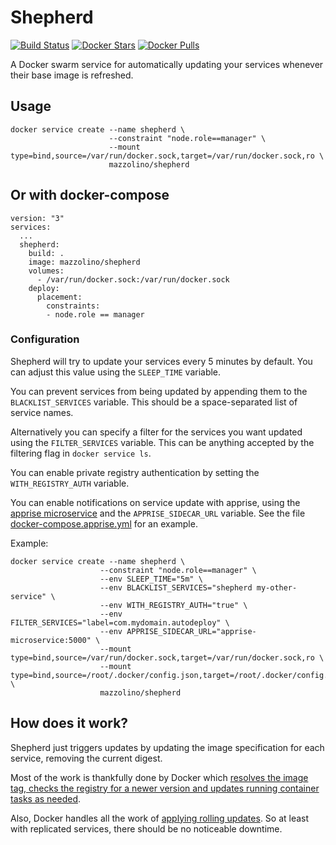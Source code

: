 # Shepherd

[![Build Status](https://ci.strahlungsfrei.de/api/badges/djmaze/shepherd/status.svg)](https://ci.strahlungsfrei.de/djmaze/shepherd)
[![Docker Stars](https://img.shields.io/docker/stars/mazzolino/shepherd.svg)](https://hub.docker.com/r/mazzolino/shepherd/) [![Docker Pulls](https://img.shields.io/docker/pulls/mazzolino/shepherd.svg)](https://hub.docker.com/r/mazzolino/shepherd/)

A Docker swarm service for automatically updating your services whenever their base image is refreshed.

## Usage

    docker service create --name shepherd \
                          --constraint "node.role==manager" \
                          --mount type=bind,source=/var/run/docker.sock,target=/var/run/docker.sock,ro \
                          mazzolino/shepherd

## Or with docker-compose
    version: "3"
    services:
      ...
      shepherd:
        build: .
        image: mazzolino/shepherd
        volumes:
          - /var/run/docker.sock:/var/run/docker.sock
        deploy:
          placement:
            constraints:
            - node.role == manager

### Configuration

Shepherd will try to update your services every 5 minutes by default. You can adjust this value using the `SLEEP_TIME` variable.

You can prevent services from being updated by appending them to the `BLACKLIST_SERVICES` variable. This should be a space-separated list of service names.

Alternatively you can specify a filter for the services you want updated using the `FILTER_SERVICES` variable. This can be anything accepted by the filtering flag in `docker service ls`.

You can enable private registry authentication by setting the `WITH_REGISTRY_AUTH` variable.

You can enable notifications on service update with apprise, using the [apprise microservice](https://github.com/djmaze/apprise-microservice) and the `APPRISE_SIDECAR_URL` variable. See the file [docker-compose.apprise.yml](docker-compose.apprise.yml) for an example.

Example:

    docker service create --name shepherd \
                        --constraint "node.role==manager" \
                        --env SLEEP_TIME="5m" \
                        --env BLACKLIST_SERVICES="shepherd my-other-service" \
                        --env WITH_REGISTRY_AUTH="true" \
                        --env FILTER_SERVICES="label=com.mydomain.autodeploy" \
                        --env APPRISE_SIDECAR_URL="apprise-microservice:5000" \
                        --mount type=bind,source=/var/run/docker.sock,target=/var/run/docker.sock,ro \
                        --mount type=bind,source=/root/.docker/config.json,target=/root/.docker/config.json,ro \
                        mazzolino/shepherd

## How does it work?

Shepherd just triggers updates by updating the image specification for each service, removing the current digest.

Most of the work is thankfully done by Docker which [resolves the image tag, checks the registry for a newer version and updates running container tasks as needed](https://docs.docker.com/engine/swarm/services/#update-a-services-image-after-creation).

Also, Docker handles all the work of [applying rolling updates](https://docs.docker.com/engine/swarm/swarm-tutorial/rolling-update/). So at least with replicated services, there should be no noticeable downtime.

